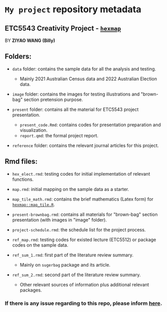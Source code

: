# `My project` repository metadata

## ETC5543 Creativity Project - [`hexmap`](https://github.com/numbats/hexmap)

BY **ZIYAO WANG (Billy)**

## Folders:

- `data` folder: contains the sample data for all the analysis and testing.        
  - Mainly 2021 Australian Census data and 2022 Australian Election data.

- `image` folder: contains the images for testing illustrations and "brown-bag" section pretension purpose.

- `present` folder: contains all the material for ETC5543 project presentation.      
  - `present_code.Rmd`: contains codes for presentation preparation and visualization.     
  - `report.qmd`: the formal project report.

- `reference` folder: contains the relevant journal articles for this project.

## Rmd files:

- `hex_elect.rmd`: testing codes for initial implementation of relevant functions.

- `map.rmd`: initial mapping on the sample data as a starter.

- `map_tile_math.rmd`: contains the brief mathematics (Latex form) for [`hexmap::map_tile.R`](https://github.com/numbats/hexmap/blob/master/R/map-tile.R).

- `present-brownbag.rmd`: contains all materials for "brown-bag" section presentation (with images in "image" folder). 

- `project-schedule.rmd`: the schedule list for the project process.

- `ref_map.rmd`: testing codes for existed lecture (ETC5512) or package codes on the sample data.

- `ref_sum_1.rmd`: first part of the literature review summary.    
  - Mainly on `sugerbag` package and its article.

- `ref_sum_2.rmd`: second part of the literature review summary.    
  - Other relevant sources of information plus additional relevant packages.


### If there is any issue regarding to this repo, please inform [here](https://github.com/ZIYAOWANG123/my_project/issues). 

